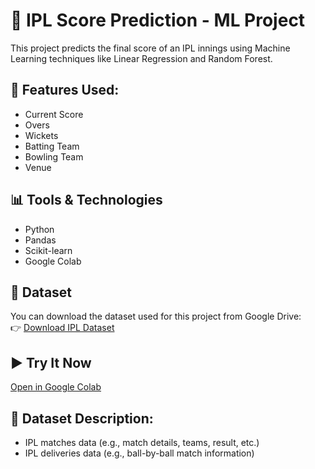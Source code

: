 # 🏏 IPL Score Prediction - ML Project

This project predicts the final score of an IPL innings using Machine Learning techniques like Linear Regression and Random Forest.

## 📌 Features Used:
- Current Score
- Overs
- Wickets
- Batting Team
- Bowling Team
- Venue

## 📊 Tools & Technologies
- Python
- Pandas
- Scikit-learn
- Google Colab

## 📁 Dataset

You can download the dataset used for this project from Google Drive:  
👉 [Download IPL Dataset](https://drive.google.com/file/d/1U3HHmV9naAMnZNwNs5kHM24ACEK9_VjX/view?usp=drive_link)

## ▶️ Try It Now
[Open in Google Colab](https://colab.research.google.com/github/JitendraSri/iplscoreprediction/blob/main/ipl_score_prediction.ipynb)

## 📁 Dataset Description:
- IPL matches data (e.g., match details, teams, result, etc.)
- IPL deliveries data (e.g., ball-by-ball match information)
